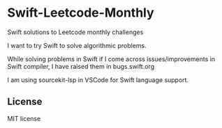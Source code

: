# Swift-Leetcode-Monthly
Swift solutions to Leetcode monthly challenges

I want to try Swift to solve algorithmic problems.

While solving problems in Swift if I come across issues/improvements in Swift compiler,
I have raised them in bugs.swift.org

I am using sourcekit-lsp in VSCode for Swift language support.


## License 
MIT license
